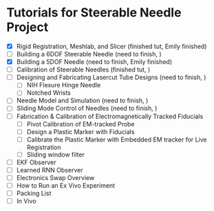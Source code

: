 # Tutorials for Steerable Needle Project

- [x] Rigid Registration, Meshlab, and Slicer (finished tut, Emily finished)
- [ ] Building a 6DOF Steerable Needle (need to finish, )
- [x] Building a 5DOF Needle (need to finish, Emily finished)
- [ ] Calibration of Steerable Needles (finished tut, )
- [ ] Designing and Fabricating Lasercut Tube Designs (need to finish, )
  - [ ] NIH Flexure Hinge Needle
  - [ ] Notched Wrists
- [ ] Needle Model and Simulation (need to finish, )
- [ ] Sliding Mode Control of Needles (need to finish, )
- [ ] Fabrication & Calibration of Electromagnetically Tracked Fiducials
  - [ ] Pivot Calibration of EM-tracked Probe
  - [ ] Design a Plastic Marker with Fiducials
  - [ ] Calibrate the Plastic Marker with Embedded EM tracker for Live Registration
  - [ ] Sliding window filter
- [ ] EKF Observer
- [ ] Learned RNN Observer
- [ ] Electronics Swap Overview
- [ ] How to Run an Ex Vivo Experiment
- [ ] Packing List
- [ ] In Vivo 
